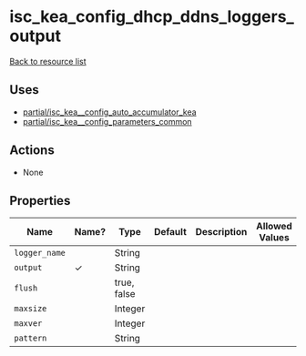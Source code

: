 # isc_kea_config_dhcp_ddns_loggers_output

[Back to resource list](README.md#resources)

## Uses

- [partial/isc_kea__config_auto_accumulator_kea](partial/isc_kea__config_auto_accumulator_kea.md)
- [partial/isc_kea__config_parameters_common](partial/isc_kea__config_parameters_common.md)

## Actions

- None

## Properties

| Name          | Name? | Type        | Default | Description | Allowed Values |
| ------------- | ----- | ----------- | ------- | ----------- | -------------- |
| `logger_name` |       | String      |         |             |                |
| `output`      | ✓     | String      |         |             |                |
| `flush`       |       | true, false |         |             |                |
| `maxsize`     |       | Integer     |         |             |                |
| `maxver`      |       | Integer     |         |             |                |
| `pattern`     |       | String      |         |             |                |
